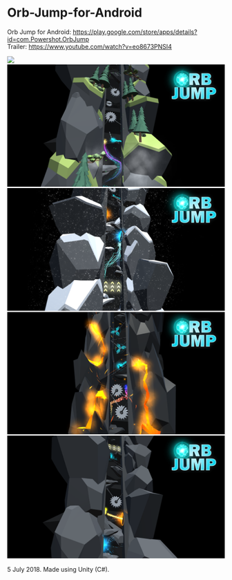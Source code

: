 # Orb-Jump-for-Android
Orb Jump for Android: https://play.google.com/store/apps/details?id=com.Powershot.OrbJump \
Trailer: https://www.youtube.com/watch?v=eo8673PNSI4

![](PromoImages/OrbJumpPromo5.png)
![](PromoImages/OrbJumpPromo1.png)
![](PromoImages/OrbJumpPromo2.png)
![](PromoImages/OrbJumpPromo3.png)
![](PromoImages/OrbJumpPromo4.png)

5 July 2018.
Made using Unity (C#).
